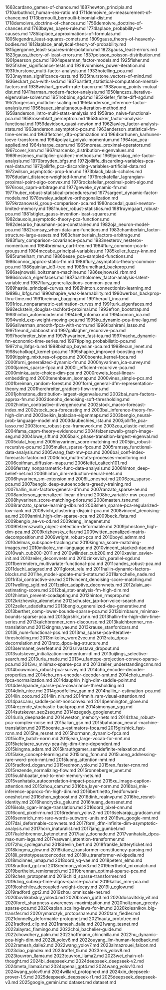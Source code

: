 1663cardano_games-of-chance.md
1687newton_principia.md
1710arbuthnot_human-sex-ratio.md
1711demoivre_on-measurement-of-chance.md
1713bernoulli_bernoulli-binomial-dist.md
1718demoivre_doctrine-of-chances.md
1756demoivre_doctrine-of-chances.md
1763bayes_bayes-rule.md
1774laplace_probability-of-causes.md
1785laplace_approximations-of-formulas.md
1805legendre_least-squares-comets.md
1809gauss_theory-of-heavenly-bodies.md
1812laplace_analytical-theory-of-probability.md
1815gergonne_least-squares-interpolation.md
1823gauss_least-errors.md
1823gauss_theory-of-least-errors.md
1837poisson_poisson-distribution.md
1901pearson_pca.md
1904spearman_factor-models.md
1925fisher.md
1925fisher_significance-tests.md
1929vonmises_power-iteration.md
1931thurstone_multi-factor-analysis.md
1933hotelling_pca.md
1933neyman_significance-tests.md
1935thurstone_vectors-of-mind.md
1936eckart_pca-with-svd.md
1937bartlett_statistical-computation-mental-factors.md
1938wishart_growth-rate-bacon.md
1938young_points-mutual-dist.md
1941harman_modern-factor-analysis.md
1950lanczos_iterative-eigenvalue-solver.md
1951robbins_sgd.md
1952kiefer_finite-diff-sgd.md
1952torgerson_multidim-scaling.md
1956anderson_inference-factor-analysis.md
1956bauer_simultaneous-iteration-method.md
1958anderson_intro-multi-stats-analysis.md
1958rao_naive-functional-pca.md
1958rosenblatt_perceptron.md
1958tucker_factor-analysis-functional.md
1959davidson_quasi-newton.md
1962lawley_factor-analysis-stats.md
1963anderson_asymptotic-pca.md
1963anderson_statistical-fm-time-series.md
1963fletcher_dfp-optimization.md
1964karhunen_karhunen-loeve-transform.md
1964polyak_polyak-momentum.md
1964rao_pca-applied.md
1964sharpe_capm.md
1965moreau_proximal-operators.md
1967cover_knn.md
1967marcenko_distribution-eigenvalues.md
1969hestenes_multiplier-gradient-methods.md
1969joreskog_mle-factor-analysis.md
1970broyden_bfgs.md
1972jolliffe_discarding-variables-pca-real-data.md
1972jolliffe_pca-discarding-variables-artificial-data.md
1972wilson_asymptotic-prop-knn.md
1973black_black-scholes.md
1976dudani_distance-weighted-knn.md
1976rockafellar_lagrangian-proximal-point-algo-convex.md
1976rockafellar_proximal-point-algo.md
1976ross_capm-arbitrage.md
1977geweke_dynamic-fm.md
1977huber_robust-statistical-procedures.md
1977sargent_dynamic-factor-models.md
1978owsley_adaptive-orthogonalization.md
1979krzanowski_group-comparison-pca.md
1980nocedal_quasi-newton-limited-memory.md
1981huber_robust-statistics.md
1981ruymgaart_robust-pca.md
1981stigler_gauss-invention-least-squares.md
1982dauxois_asymptotic-theory-pca-functions.md
1982desarbo_hausmann-pca-constrained.md
1982oja_neuron-model-pca.md
1982ramsay_when-data-are-functions.md
1983chamberlain_factor-structure-large-assets.md
1983chamberlain_factors-arbitrage.md
1983flury_comparison-covariance-pca.md
1983nesterov_nesterov-momentum.md
1984breiman_cart-tree.md
1984flury_common-pca-k-groups.md
1984mccabe_principal-variables.md
1985keller_fuzzy-knn.md
1985rumelhart_rnn.md
1986besse_pca-sampled-functions.md
1986connor_approx-static-fm.md
1986flury_asymptotic-theory-common-pca.md
1986quinlan_id3-tree.md
1986rumelhard_backprop.md
1986sejnowski_boltzmann-machine.md
1986sejnowski_rbm.md
1986sirovich_eigenfaces.md
1987bartholomew_factor-analysis-latent-variable.md
1987flury_generalizations-common-pca.md
1989hastie_principal-curves.md
1989hinton_connectionist-learning.md
1989liu_lbfgs.md
1990shapire_weak-learnability.md
1990werbos_backprop-thru-time.md
1991breiman_bagging.md
1991herault_inca.md
1991rice_nonparametric-estimation-curves.md
1991turk_eigenfaces.md
1992eckstein_douglas-rachford-proximal.md
1993efron_bootstrap.md
1993hinton_autoencoder.md
1994bell_infomax.md
1994comon_ica.md
1994wold_exp-weight-moving-pca.md
1995ku_dynamic-pca-time-lag.md
1996silverman_smooth-fpca-with-norm.md
1996tibshirani_lasso.md
1997freund_adaboost.md
1997gallagher_recursive-pca.md
1997hochreiter_lstm.md
1997hyvarinen_fast-ica.md
1997macho_dynamic-fm-economic-time-series.md
1997tipping_probabilistic-pca.md
1997zhu_lbfgs-b.md
1998bishop_bayesian-pca.md
1998lecun_lenet.md
1998scholkopf_kernel-pca.md
1999shapire_improved-boosting.md
1999tipping_mixtures-of-ppca.md
2000boente_kernel-fpca.md
2000forni_generalized-dynamic-fm.md
2000hyvarinen_ica-survey.md
2000james_sparse-fpca.md
2000li_efficient-recursive-pca.md
2000minka_auto-choice-dim-pca.md
2000roweis_local-linear-embedding.md
2000tenenbaum_isomap.md
2000vines_simple-pcs.md
2001breiman_random-forest.md
2001forni_general-dfm-representation-theory.md
2001horchreiter_gradient-flow-rnns.md
2001johnstone_distribution-largest-eigenvalue.md
2002bai_num-factors-approx-fm.md
2002donoho_denoising-soft-thresholding.md
2002hinton_contrastive-divergence.md
2002stock_macro-forecast-index.md
2002stock_pca-forecasting.md
2003bai_inference-theory-fm-high-dim.md
2003belkin_laplacian-eigenmaps.md
2003bengio_neural-prob-language-model.md
2003daubechies_ista.md
2003jolliffe_pca-lasso.md
2003torre_robust-pca-framework.md
2003zou_elastic-net.md
2004fama_capm-theory-evidence.md
2004felzenszwalb-graph-image-seg.md
2004lowe_sift.md
2005baik_phase-transition-largest-eigenval.md
2005dalal_hog.md
2005hyvarinen_score-matching.md
2005jin_robust-recursive-pca.md
2005muller_sparse-fpca.md
2005ramsay_functional-data-analysis.md
2005wang_fast-mw-pca.md
2006bai_conf-index-forecasts-factor.md
2006choi_multi-stats-processes-monitoring.md
2006coifman_diffusion-maps.md
2006feifei_caltech101.md
2006ferraty_nonparametric-func-data-analysis.md
2006hinton_deep-belief-net.md
2006hinton_dim-reduction-neural-nets.md
2006hyvarinen_sm-extension.md
2006li_oneshot.md
2006zou_sparse-pca.md
2007bengio_deep-autoencoders-greedy-training.md
2007hallin_num-factors-general-dfm.md
2007ranzato_sparse-ae.md
2008anderson_generalized-linear-dfm.md
2008he_variable-mw-pca.md
2008hyvarinen_score-matching-priors.md
2008maaten_tsne.md
2008ranzato_sparse-learning-dbn.md
2008shen_sparse-pca-regularized-low-rank.md
2008vichi_clustering-disjoint-pca.md
2008vincent_denoising-ae.md
2009amini_high-dim-sparse-pca.md
2009beck_fista.md
2009bengio_ae-vs-cd.md
2009deng_imagenet.md
2009felzenszwalb_object-detection-deformable.md
2009johnstone_high-dim-pca.md
2009krizhevsky_cifar.md
2009witten_penalized-matrix-decomposition.md
2009wright_robust-pca.md
2010boyd_admm.md
2010delmas_subspace-tracking.md
2010kingma_score-matching-images.md
2010mikolov_rnn-language.md
2010vincent_stacked-dae.md
2010wah_cub200-2011.md
2010wilinder_cub200.md
2010xavier_xavier-init.md
2010zeiler_deconvnets.md
2010zinkevich_parallel-sgd.md
2011berrendero_multivariate-functional-pca.md
2011candes_robust-pca.md
2011duchi_adagrad.md
2011glorot_relu.md
2011hallin-dynamic-factors-blocks.md
2011he_model-update-multi-stats.md
2011larochelle_nade.md
2011rifai_contractive-ae.md
2011vincent_denoising-score-matching.md
2011welling_sgld.md
2011zeiler_adaptive_deconvnets.md
2012alain_ae-estimating-score.md
2012bai_stat-analysis-fm-high-dim.md
2012hinton_prevent-coadapting.md
2012hinton_rmsprop.md
2012krizhevsky_alexnet.md
2012schuster_jap-kor-voice-search.md
2012zeiler_adadelta.md
2013bengio_generalized-dae-generative.md
2013berthet_comp-lower-bounds-sparse-pca.md
2013birnbaum_minimax-bounds-sparse-pca.md
2013girshik_rcnn.md
2013hallin-fm-high-dim-time-series.md
2013kalchbrenner_rcnn-discourse.md
2013kalchbrenner_rnn-translation.md
2013kingma_vae.md
2013krause_stanfordcars.md
2013li_num-functional-pcs.md
2013ma_sparse-pca-iterative-thresholding.md
2013mikolov_word2vec.md
2013rato_dpca-decorrelation.md
2013rato_dpca-lag-structure.md
2013sermanet_overfeat.md
2013srivastava_dropout.md
2013sutskever_initialization-momentum-dl.md
2013uijlings_selective-search.md
2013uria_rnade.md
2013vu_fantope-projection-convex-sparse-pca.md
2013vu_minimax-sparse-pca.md
2013zeiler_understandingcnns.md
2014bouwmans_robust-pca-survey.md
2014cho_encoder-decoder-properties.md
2014cho_rnn-encoder-decoder-smt.md
2014choiu_multi-fpca-normalization.md
2014dauphin_high-dim-saddle-point.md
2014deshpande_sparse-pca-covariance-thresholding.md
2014dinh_nice.md
2014goodfellow_gan.md
2014hallin_r-estimation-pca.md
2014lin_coco.md
2014lin_nin.md
2014mnih_ram-visual-attention.md
2014pascanu_saddle-point-nonconvex.md
2014pennington_glove.md
2014rezende_stochastic-backprop.md
2014simonyan_vgg.md
2014sutskever_seq2seq.md
2014szegedy_googlenet.md
2014uria_deepnade.md
2014weston_memory-nets.md
2014zhao_robust-pca-complex-noise.md
2015alian_gsn.md
2015bahdanau_neural-machine-translation.md
2015boente_s-estimators-fpca.md
2015girshick_fast-rcnn.md
2015he_resnet.md
2015hormann_dynamic-fpca.md
2015ioffe_batch-norm.md
2015jean_large-vocab-for-nmt.md
2015ketelaere_survey-pca-hig-dim-time-dependent.md
2015kingma_adam.md
2015krauthgamer_semidefinite-relaxation.md
2015lake_concept-learning.md
2015long_fcnn.md
2015luong_addressing-rare-word-prob-nmt.md
2015luong_attention-nmt.md
2015radford_dcgan.md
2015redmon_yolo.md
2015ren_faster-rcnn.md
2015rezende_normalizing-flow.md
2015ronneberger_unet.md
2015sukhbaatar_end-to-end-memory-nets.md
2015vanhatalo_autocorrelation-impact-pca.md
2015xu_image-caption-attention.md
2015zhou_cam.md
2016ba_layer-norm.md
2016bai_mle-inference-approxc-fm-high-dim.md
2016bertinetto_feedforward-oneshot.md
2016chen_xgboost.md
2016dinh_realnvp.md
2016he_resnet-identity.md
2016hendrycks_gelu.md
2016huang_densenet.md
2016isola_cgan-image-translation.md
2016oord_pixel-cnn.md
2016oord_pixel-rnn.md
2016redmon_yolov2.md
2016selvaraju_gradcam.md
2016sennrich_nmt-rare-words-subword-units.md
2016wu_google-nmt.md
2017dai_deformable-convnets.md
2017forni_dfm-infinite-dim-asymptotic-analysis.md
2017horn_inaturalist.md
2017jang_gumbel.md
2017kalchbrenner_bytenet.md
2017lauly_docnade.md
2017vanhatalo_dpca-max-num-lags.md
2017vaswani_attention-transformer.md
2017zhu_cyclegan.md
2018devlin_bert.md
2018frankle_lotteryticket.md
2018kingma_glow.md
2018kitaev_transformer-constituency-parsing.md
2018li_prototypeautoencoder.md
2018liu_transformer-wikipedia.md
2018mcinnes_umap.md
2018oord_vq-vae.md
2018peters_elmo.md
2018radford_gpt.md
2018redmon_yolov3.md
2019berthelot_mixmatch.md
2019berthelot_remixmatch.md
2019brennan_optimal-sparse-pca.md
2019chen_protopnet.md
2019child_sparse-transformer.md
2019ding_subexp-time-algos-sparse-pca.md
2019kallus_mm-pca.md
2019loshchilov_decoupled-weight-decay.md
2019lu_cglow.md
2019radford_gpt2.md
2019zhou_omniscale-net.md
2020bovhkobskiy_yolov4.md
2020brown_gpt3.md
2020dosovitskiy_vit.md
2020foret_sharpness-awareness-maximization.md
2020holtzman_greedy-sparse-pca.md
2020kaplan_scaling-laws-for-lm.md
2020kolesnikov_big-transfer.md
2020rymarczyk_protopshare.md
2020tam_fiedler.md
2021donnelly_deformable-protopnet.md
2021nauta_prototree.md
2021radford_clip.md
2021ramesh_dalle.md
2021wang_tesnet.md
2022alayrac_flamingo.md
2022choi_bachelier-guide.md
2022chowdhery_palm.md
2022hoffmann_chinchilla.md
2022hu_dynamic-pca-high-dim.md
2022li_yolov6.md
2022ouyang_llm-human-feedback.md
2022ramesh_dalle2.md
2022wang_yolov7.md
2023almazrouei_falcon.md
2023diao_pqindex.md
2023raffel_t5.md
2023reis_yolov8.md
2023touvron_llama.md
2023touvron_llama2.md
2023wei_chain-of-thought.md
2024bi_deepseek.md
2024deepseek_deepseek-v2.md
2024meta_llama3.md
2024openai_gpt4.md
2024wang_yolov10.md
2024wang_yolov9.md
2024willard_protopnext.md
2024xin_deepseek-prover-1.5.md
2025deepseek_deepseek-r1.md
2025deepseek_deepseek-v3.md
2025google_gemini.md
dataset.md
dataset.md
